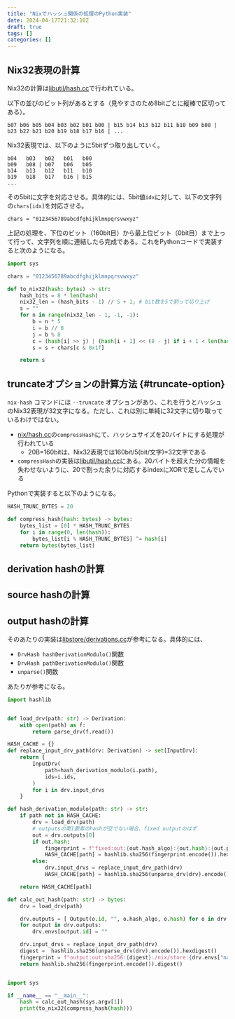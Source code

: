 ```yaml
---
title: "Nixでハッシュ関係の処理のPython実装"
date: 2024-04-17T21:32:10Z
draft: true
tags: []
categories: []
---
```


## Nix32表現の計算

Nix32の計算は[libutil/hash.cc](https://github.com/NixOS/nix/blob/2.21.1/src/libutil/hash.cc#L90-L110)で行われている。

以下の並びのビット列があるとする（見やすさのため8bitごとに縦棒で区切ってある）。
```
b07 b06 b05 b04 b03 b02 b01 b00 | b15 b14 b13 b12 b11 b10 b09 b08 | b23 b22 b21 b20 b19 b18 b17 b16 | ...
```

Nix32表現では、以下のように5bitずつ取り出していく。
```
b04   b03   b02   b01   b00
b09   b08 | b07   b06   b05
b14   b13   b12   b11   b10
b19   b18   b17   b16 | b15
...
```

その5bitに文字を対応させる。具体的には、5bit値`idx`に対して、以下の文字列の`chars[idx]`を対応させる。
```
chars = "0123456789abcdfghijklmnpqrsvwxyz"
```

上記の処理を、下位のビット（160bit目）から最上位ビット（0bit目）まで上って行って、文字列を順に連結したら完成である。これをPythonコードで実装すると次のようになる。
```python
import sys

chars = "0123456789abcdfghijklmnpqrsvwxyz"

def to_nix32(hash: bytes) -> str:
    hash_bits = 8 * len(hash)
    nix32_len = (hash_bits - 1) // 5 + 1; # bit数を5で割って切り上げ
    s = ""
    for n in range(nix32_len - 1, -1, -1):
        b = n * 5
        i = b // 8
        j = b % 8
        c = (hash[i] >> j) | (hash[i + 1] << (8 - j) if i + 1 < len(hash) else 0)
        s = s + chars[c & 0x1f]

    return s
```

## truncateオプションの計算方法 {#truncate-option}

`nix-hash` コマンドには `--truncate` オプションがあり、これを行うとハッシュのNix32表現が32文字になる。ただし、これは別に単純に32文字に切り取っているわけではない。

* [nix/hash.cc](https://github.com/NixOS/nix/blob/2.21.1/src/nix/hash.cc#L118)の`compressHash`にて、ハッシュサイズを20バイトにする処理が行われている
  * 20B=160bitは、Nix32表現では160bit/5(bit/文字)=32文字である
* `compressHash`の実装は[libutil/hash.cc](https://github.com/NixOS/nix/blob/2.21.1/src/libutil/hash.cc#L379-L386)にある。20バイトを超えた分の情報を失わせないように、20で割った余りに対応するindexにXORで足しこんでいる

Pythonで実装すると以下のようになる。
```python
HASH_TRUNC_BYTES = 20

def compress_hash(hash: bytes) -> bytes:
    bytes_list = [0] * HASH_TRUNC_BYTES
    for i in range(0, len(hash)):
        bytes_list[i % HASH_TRUNC_BYTES] ^= hash[i]
    return bytes(bytes_list)
```


## derivation hashの計算

## source hashの計算

## output hashの計算

そのあたりの実装は[libstore/derivations.cc](https://github.com/NixOS/nix/blob/2.21.1/src/libstore/derivations.cc)が参考になる。具体的には、
* `DrvHash hashDerivationModulo()`関数
* `DrvHash pathDerivationModulo()`関数
* `unparse()`関数

あたりが参考になる。

```python
import hashlib


def load_drv(path: str) -> Derivation:
    with open(path) as f:
        return parse_drv(f.read())

HASH_CACHE = {}
def replace_input_drv_path(drv: Derivation) -> set[InputDrv]:
    return {
        InputDrv(
            path=hash_derivation_modulo(i.path),
            ids=i.ids,
        )
        for i in drv.input_drvs
    }

def hash_derivation_modulo(path: str) -> str:
    if path not in HASH_CACHE:
        drv = load_drv(path)
        # outputsの第1要素のhashが空でない場合、fixed outputのはず
        out = drv.outputs[0]
        if out.hash:
            fingerprint = f"fixed:out:{out.hash_algo}:{out.hash}:{out.path}"
            HASH_CACHE[path] = hashlib.sha256(fingerprint.encode()).hexdigest()
        else:
            drv.input_drvs = replace_input_drv_path(drv)
            HASH_CACHE[path] = hashlib.sha256(unparse_drv(drv).encode()).hexdigest()

    return HASH_CACHE[path]

def calc_out_hash(path: str) -> bytes:
    drv = load_drv(path)

    drv.outputs = [ Output(o.id, "", o.hash_algo, o.hash) for o in drv.outputs ]
    for output in drv.outputs:
        drv.envs[output.id] = ""

    drv.input_drvs = replace_input_drv_path(drv)
    digest =  hashlib.sha256(unparse_drv(drv).encode()).hexdigest()
    fingerprint = f"output:out:sha256:{digest}:/nix/store:{drv.envs["name"]}"
    return hashlib.sha256(fingerprint.encode()).digest()


import sys

if __name__ == "__main__":
    hash = calc_out_hash(sys.argv[1])
    print(to_nix32(compress_hash(hash)))
```
